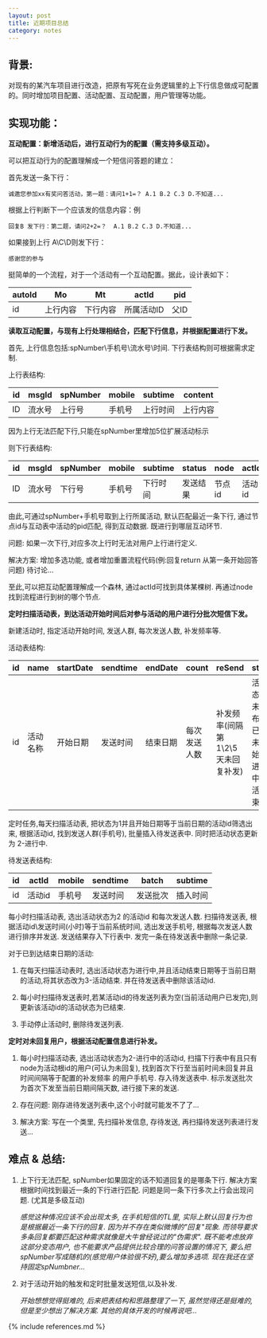 ```yaml
---
layout: post
title: 近期项目总结
category: notes
---
```


背景:
-------

对现有的某汽车项目进行改造，把原有写死在业务逻辑里的上下行信息做成可配置的。同时增加项目配置、活动配置、互动配置，用户管理等功能。

实现功能：
--------

**互动配置：新增活动后，进行互动行为的配置（需支持多级互动）。**

可以把互动行为的配置理解成一个短信问答题的建立：

首先发送一条下行：

	诚邀您参加xx有奖问答活动，第一题：请问1+1=？ A.1 B.2 C.3 D.不知道...
	
根据上行判断下一个应该发的信息内容：例

	回复B 发下行：第二题，请问2+2=？  A.1 B.2 C.3 D.不知道... 
	
如果接到上行 A\C\D则发下行：

	感谢您的参与

挺简单的一个流程，对于一个活动有一个互动配置。据此，设计表如下：

autoId|Mo|Mt|actId|pid
------|--|--|-----|---
id|上行内容|下行内容|所属活动ID|父ID


**读取互动配置，与现有上行处理相结合，匹配下行信息，并根据配置进行下发。**

首先, 上行信息包括:spNumber\手机号\流水号\时间. 下行表结构则可根据需求定制.

上行表结构:

id|msgId|spNumber|mobile|subtime|content|
-|-|-|-|-|-|
ID|流水号|上行号|手机号|上行时间|上行内容


因为上行无法匹配下行,只能在spNumber里增加5位扩展活动标示

则下行表结构:

id|msgId|spNumber|mobile|subtime|status|node|actId|content|batch
-|-|-|-|-|-|-|-|-|-|
ID|流水号|下行号|手机号|下行时间|发送结果|节点id|活动id|下行内容|批次号|

由此,可通过spNumber+手机号取到上行所属活动, 默认匹配最近一条下行, 通过节点id与互动表中活动的pid匹配, 得到互动数据. 既进行到哪层互动环节.

问题: 如果一次下行,对应多次上行时无法对用户上行进行定义. 

解决方案: 增加多选功能, 或者增加重置流程代码(例:回复return 从第一条开始回答问题) 待讨论...

至此,可以把互动配置理解成一个森林, 通过actId可找到具体某棵树. 再通过node找到流程进行到树的哪个节点.

**定时扫描活动表，到达活动开始时间后对参与活动的用户进行分批次短信下发。**

新建活动时, 指定活动开始时间, 发送人群, 每次发送人数, 补发频率等.

活动表结构:

id| name|startDate|sendtime|endDate|count|reSend|status|creatTime
-|-|-|-|-|-|-|-|-|
id|活动名称|开始日期|发送时间|结束日期|每次发送人数|补发频率(间隔第1\2\5天未回复补发)|活动状态(0-未发布;1-已发布未开始;2-进行中;3-活动结束)|活动建立日期

定时任务,每天扫描活动表, 把状态为1并且开始日期等于当前日期的活动id筛选出来, 根据活动id, 找到发送人群(手机号), 批量插入待发送表中. 同时把活动状态更新为 2-进行中.

待发送表结构:

id|actId|mobile|sendtime|batch|subtime
-|-|-|-|-|-|
id|活动id|手机号|发送时间|发送批次|插入时间
	
每小时扫描活动表, 选出活动状态为2 的活动id 和每次发送人数. 扫描待发送表, 根据活动id\发送时间(小时)等于当前系统时间, 选出发送手机号, 根据每次发送人数进行排序并发送. 发送结果存入下行表中. 发完一条在待发送表中删除一条记录.

对于已到达结束日期的活动: 

1. 在每天扫描活动表时, 选出活动状态为进行中,并且活动结束日期等于当前日期的活动,将其状态改为3-活动结束. 并在待发送表中删除该活动id.
	
2. 每小时扫描待发送表时,若某活动id的待发送列表为空(当前活动用户已发完),则更新该活动id的活动状态为已结束.

3. 手动停止活动时, 删除待发送列表.
	
**定时对未回复用户，根据活动配置信息进行补发。**

1. 每小时扫描活动表, 选出活动状态为2-进行中的活动id, 扫描下行表中有且只有node为活动根id的用户(可认为未回复), 找到首次下行至当前时间未回复并且时间间隔等于配置的补发频率 的用户手机号. 存入待发送表中. 标示发送批次为首次下发至当前日期间隔天数, 进行接下来的发送.
	
2. 存在问题: 刚存进待发送列表中,这个小时就可能发不了了... 
	
3. 解决方案: 写在一个类里, 先扫描补发信息, 存待发送, 再扫描待发送列表进行发送...

难点 & 总结:
------

1. 上下行无法匹配, spNumber如果固定的话不知道回复的是哪条下行. 解决方案根据时间找到最近一条的下行进行匹配.  问题是同一条下行多次上行会出现问题. (尤其是多级互动)

	*感觉这种情况应该不会出现太多, 在手机短信的TL里, 实际上默认回复行为也是根据最近一条下行的回复. 因为并不存在类似微博的"回复"现象.  而领导要求多条回复都要匹配这种需求就像是大牛曾经说过的"伪需求". 既不能考虑放弃这部分变态用户, 也不能要求产品提供比较合理的问答设置的情况下, 要么把spNumber写成随机的(感觉用户体验很不好),要么增加多选项. 现在我还在坚持固定spNumbner...*
	
2. 对于活动开始的触发和定时批量发送短信,以及补发. 

	*开始想想觉得挺难的, 后来把表结构和思路整理了一下, 虽然觉得还是挺难的, 但是至少想出了解决方案. 其他的具体开发的时候再说吧...*
	
{% include references.md %}
